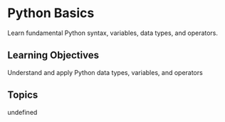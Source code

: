 # Python Basics

Learn fundamental Python syntax, variables, data types, and operators.

## Learning Objectives
Understand and apply Python data types, variables, and operators

## Topics
undefined